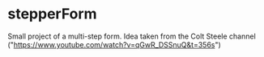 # stepperForm

Small project of a multi-step form. Idea taken from the Colt Steele channel
("https://www.youtube.com/watch?v=qGwR_DSSnuQ&t=356s")